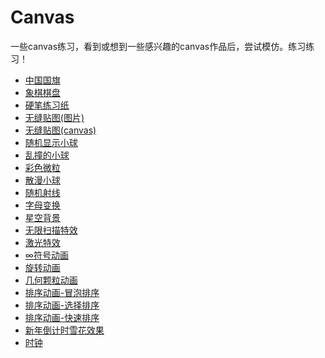 # Canvas

一些canvas练习，看到或想到一些感兴趣的canvas作品后，尝试模仿。练习练习！

* [中国国旗](https://canvas.shenjinxiang.com/中国国旗/)
* [象棋棋盘](https://canvas.shenjinxiang.com/象棋棋盘/)
* [硬笔练习纸](https://canvas.shenjinxiang.com/硬笔练习纸/)
* [无缝贴图(图片)](https://canvas.shenjinxiang.com/无缝贴图(图片)/)
* [无缝贴图(canvas)](https://canvas.shenjinxiang.com/无缝贴图(canvas)/)
* [随机显示小球](https://canvas.shenjinxiang.com/随机显示小球/)
* [乱撞的小球](https://canvas.shenjinxiang.com/乱撞的小球/)
* [彩色微粒](https://canvas.shenjinxiang.com/彩色微粒/)
* [散漫小球](https://canvas.shenjinxiang.com/散漫小球/)
* [随机射线](https://canvas.shenjinxiang.com/随机射线/)
* [字母变换](https://canvas.shenjinxiang.com/字母变换/)
* [星空背景](https://canvas.shenjinxiang.com/星空背景/)
* [无限扫描特效](https://canvas.shenjinxiang.com/无限扫描特效/)
* [激光特效](https://canvas.shenjinxiang.com/激光特效/)
* [∞符号动画](https://canvas.shenjinxiang.com/∞符号动画/)
* [旋转动画](https://canvas.shenjinxiang.com/旋转动画/)
* [几何颗粒动画](https://canvas.shenjinxiang.com/几何颗粒动画/)
* [排序动画-冒泡排序](https://canvas.shenjinxiang.com/排序动画/冒泡排序/)
* [排序动画-选择排序](https://canvas.shenjinxiang.com/排序动画/选择排序/)
* [排序动画-快速排序](https://canvas.shenjinxiang.com/排序动画/快速排序/)
* [新年倒计时雪花效果](https://canvas.shenjinxiang.com/新年倒计时雪花效果/)
* [时钟](https://canvas.shenjinxiang.com/时钟/)
